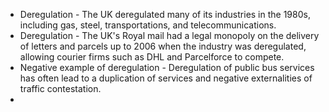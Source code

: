 - Deregulation -  The UK deregulated many of its industries in the 1980s, including gas, steel, transportations, and telecommunications.
- Deregulation - The UK's Royal mail had a legal monopoly on the delivery of letters and parcels up to 2006 when the industry was deregulated, allowing courier firms such as DHL and Parcelforce to compete. 
- Negative example of deregulation - Deregulation of public bus services has often lead to a duplication of services and negative externalities of traffic contestation. 
- 